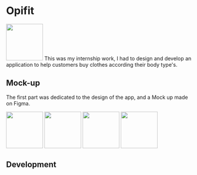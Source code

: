 <h1> Opifit </h1>
<img src="https://user-images.githubusercontent.com/73224206/136049760-ba7092d0-7d08-4719-8a02-9fd18fed5316.png" width=100 >
This was my internship work, I had to design and develop an application to help customers buy clothes according their body type's. 

<h2> Mock-up </h2>

The first part was dedicated to the design of the app, and a Mock up made on Figma.

<img src="https://user-images.githubusercontent.com/73224206/136061693-155fdc0d-ed7b-466b-acd3-6d1ec3346002.png" width=100> 
<img src="https://user-images.githubusercontent.com/73224206/136061731-48e1ab46-5611-4d6d-962e-acdb5d315354.png" width=100>
<img src="https://user-images.githubusercontent.com/73224206/136061772-afcadfee-c60e-47e3-b33a-b0b8b6692de8.png" width=100>
<img src="https://user-images.githubusercontent.com/73224206/136061843-f8aa0fc5-95e9-4b1a-bf1a-b32e790b2d60.png" width=100>
</n>

<h2> Development </h2>


